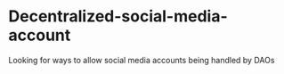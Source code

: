 # Decentralized-social-media-account
Looking for ways to allow social media accounts being handled by DAOs
